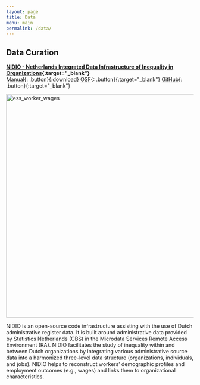```yaml
---
layout: page
title: Data
menu: main
permalink: /data/
---
```


<style type="text/css">
    .image-left {
      display: block;
      margin-left: auto;
      margin-right: auto;
      float: right;
    }
    </style>

## Data Curation
<p> </p>

**[NIDIO - Netherlands Integrated Data Infrastructure of Inequality in Organizations](https://osf.io/9b2xh/){:target="_blank"}** \
[Manual](../assets/Janietz2024b.bibtex){: .button}{:download}
[OSF](https://www.osf.io/9b2xh){: .button}{:target="_blank"}
[GitHub](https://www.github.com/christophjanietz/NIDIO-Code){: .button}{:target="_blank"}


<image src="/assets/img/ess_worker_wages.jpg" alt="ess_worker_wages" width="600"> </image>


NIDIO is an open-source code infrastructure assisting with the use of Dutch administrative register data. It is built around administrative data provided by Statistics Netherlands (CBS) in the Microdata Services Remote Access Environment (RA). NIDIO facilitates the study of inequality within and between Dutch organizations by integrating various administrative source data into a harmonized three-level data structure (organizations, individuals, and jobs). NIDIO helps to reconstruct workers’ demographic profiles and employment outcomes (e.g., wages) and links them to organizational characteristics.

<p> </p>
